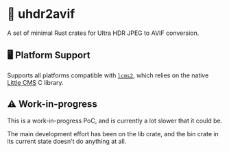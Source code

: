 # 🚧 uhdr2avif

A set of minimal Rust crates for Ultra HDR JPEG to AVIF conversion.

## 🖥️ Platform Support

Supports all platforms compatible with [`lcms2`](https://crates.io/crates/lcms2), which relies on the native [Little CMS](https://www.littlecms.com/) C library.

## ⚠️ Work-in-progress
This is a work-in-progress PoC, and is currently a lot slower that it could be.

The main development effort has been on the lib crate, and the bin crate in its current state doesn't do anything at all.
